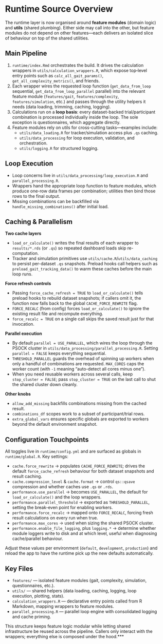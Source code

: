 # Runtime Source Overview

The runtime layer is now organised around **feature modules** (domain logic) and **utils** (shared plumbing). Either side may call into the other, but feature modules do not depend on other features—each delivers an isolated slice of behaviour on top of the shared utilities.

## Main Pipeline

1. `runtime/index.Rmd` orchestrates the build. It drives the calculation wrappers in `utils/calculation_wrappers.R`, which expose top‑level entry points such as `calc_all_gait_params()`, `get_all_complexity_metrics()`, and friends.
2. Each wrapper wires the requested loop function (`get_data_from_loop` sequential, `get_data_from_loop_parallel` parallel) into the relevant feature module (`features/gait`, `features/complexity`, `features/simulation`, etc.) and passes through the utility helpers it needs (data loading, trimming, caching, logging).
3. Calculations run on a **loop basis**: every dataset-backed trial/participant combination is processed individually inside the loop. The sole exception is questionnaires, which aggregate directly.
4. Feature modules rely on utils for cross-cutting tasks—examples include:
   - `utils/data_loading.R` for tracker/simulation access plus `.qs` caching.
   - `utils/data_processing` for loop execution, validation, and orchestration.
   - `utils/logging.R` for structured logging.

## Loop Execution

- Loop concerns live in `utils/data_processing/loop_execution.R` and `parallel_processing.R`.
- Wrappers hand the appropriate loop function to feature modules, which produce one-row data frames per combination; utilities then bind those rows to the final output.
- Missing combinations can be backfilled via `handle_missing_combinations()` after initial load.

## Caching & Parallelism

**Two cache layers**
- `load_or_calculate()` writes the final results of each wrapper to `results/*.rds` (or `.qs`) so repeated dashboard loads skip re-computation.
- Tracker and simulation primitives use `utils/cache.R`/`utils/data_caching` to persist per-dataset `.qs` snapshots. Preload hooks call helpers such as `preload_gait_tracking_data()` to warm these caches before the main loop runs.

**Force refresh controls**
- Passing `force_cache_refresh = TRUE` to `load_or_calculate()` tells preload hooks to rebuild dataset snapshots; if callers omit it, the function now falls back to the global `CACHE_FORCE_REWRITE` flag.
- `FORCE_RECALC` (from config) forces `load_or_calculate()` to ignore the existing result file and recompute everything.
- `force_recalc = TRUE` on a single call skips the saved result just for that invocation.

**Parallel execution**
- By default `parallel = USE_PARALLEL`, which wires the loop through the PSOCK cluster in `utils/data_processing/parallel_processing.R`. Setting `parallel = FALSE` keeps everything sequential.
- `THRESHOLD_PARALLEL` guards the overhead of spinning up workers when only a handful of combinations are requested. `MAX_CORES` caps the worker count (with `-1` meaning “auto-detect all cores minus one”).
- When you need reusable workers across several calls, keep `stop_cluster = FALSE`; pass `stop_cluster = TRUE` on the last call to shut the shared cluster down cleanly.

**Other knobs**
- `allow_add_missing` backfills combinations missing from the cached result.
- `combinations_df` scopes work to a subset of participant/trial rows.
- `extra_global_vars` ensures specific globals are exported to workers beyond the default environment snapshot.

## Configuration Touchpoints

All toggles live in `runtime/config.yml` and are surfaced as globals in `runtime/global.R`. Key settings:

- `cache.force_rewrite` → populates `CACHE_FORCE_REWRITE`; drives the default `force_cache_refresh` behaviour for both dataset snapshots and result caching.
- `cache.compression_level` & `cache.format` → control `qs::qsave` compression and whether caches use `.qs` or `.rds`.
- `performance.use_parallel` → becomes `USE_PARALLEL`, the default for `load_or_calculate()` and the loop wrappers.
- `performance.parallel_threshold` → exported as `THRESHOLD_PARALLEL`, setting the break-even point for enabling workers.
- `performance.force_recalc` → mapped onto `FORCE_RECALC`, forcing fresh result calculations on every run when true.
- `performance.max_cores` → used when sizing the shared PSOCK cluster.
- `performance.enable_file_logging`, plus `logging.*` → determine whether module loggers write to disk and at which level, useful when diagnosing cache/parallel behaviour.

Adjust these values per environment (`default`, `development`, `production`) and reload the app to have the runtime pick up the new defaults automatically.

## Key Files

- `features/` — isolated feature modules (gait, complexity, simulation, questionnaires, etc.).
- `utils/` — shared helpers (data loading, caching, logging, loop execution, plotting, stats).
- `calculation_wrappers.R` — declarative entry points called from R Markdown, mapping wrappers to feature modules.
- `parallel_processing.R` — parallel loop engine with consolidated logging and cache priming.

This structure keeps feature logic modular while letting shared infrastructure be reused across the pipeline. Callers only interact with the wrappers; everything else is composed under the hood.***
